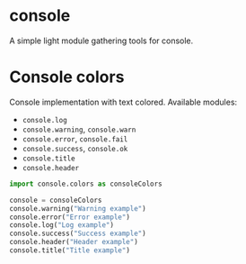 # console
A simple light module gathering tools for console.

# Console colors

Console implementation with text colored. Available modules:

* `console.log`
* `console.warning`, `console.warn`
* `console.error`, `console.fail`
* `console.success`, `console.ok`
* `console.title`
* `console.header`

```python
import console.colors as consoleColors

console = consoleColors
console.warning("Warning example")
console.error("Error example")
console.log("Log example")
console.success("Success example")
console.header("Header example")
console.title("Title example")
```
